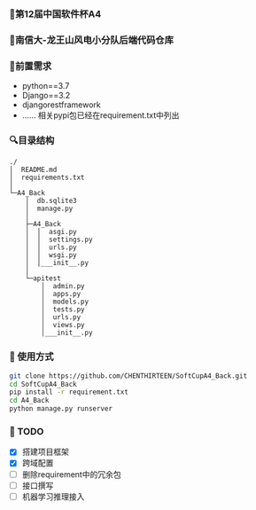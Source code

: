 ### :house_with_garden:第12届中国软件杯A4
### :school:南信大-龙王山风电小分队后端代码仓库

### **:bread:前置需求**
+ python==3.7
+ Django==3.2
+ djangorestframework
+ ……
相关pypi包已经在requirement.txt中列出

### :mag:目录结构
```
./
│  README.md
│  requirements.txt
│  
└─A4_Back
    │  db.sqlite3
    │  manage.py
    │  
    ├─A4_Back
    │  │  asgi.py
    │  │  settings.py
    │  │  urls.py
    │  │  wsgi.py
    │  │___init__.py
    │        
    └─apitest
        │  admin.py
        │  apps.py
        │  models.py
        │  tests.py
        │  urls.py
        │  views.py
        │___init__.py
```

### :dizzy: 使用方式
```bash
git clone https://github.com/CHENTHIRTEEN/SoftCupA4_Back.git
cd SoftCupA4_Back
pip install -r requirement.txt
cd A4_Back
python manage.py runserver
```

### :fries: TODO
- [x] 搭建项目框架
- [x] 跨域配置
- [ ] 删除requirement中的冗余包
- [ ] 接口撰写
- [ ] 机器学习推理接入 